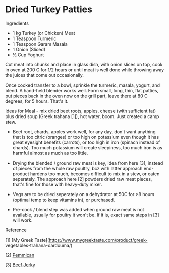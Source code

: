 # Dried Turkey Patties

Ingredients

* 1 kg Turkey (or Chicken) Meat
* 1 Teaspoon Turmeric
* 1 Teaspoon Garam Masala
* 1 Onion (Sliced)
* ½ Cup Yoghurt 

Cut meat into chunks and place in glass dish, with onion slices on
top, cook in oven at 200 C for 1/2 hours or until meat is well done
while throwing away the juices that come out occasionally.

Once cooked transfer to a bowl, sprinkle the turmeric, masala, yogurt,
and blend. A hand-held blender works well. Form small, long, thin,
flat patties, put pieces back in the oven now on the grill part, leave
there at 80 C degrees, for 5 hours. That's it.

Ideas for Meal - mix dried beet roots, apples, cheese (with sufficient
fat) plus dried soup (Greek trahana [1]), hot water, boom.  Just
created a camp stew.

* Beet root, chards, apples work well, for any day, don't want
anything that is too citric (oranges) or too high on potassium even
though it has great eyesight benefits (carrots), or too high in iron
(spinach instead of chards). Too much potassium will create
sleepiness, too much iron is as harmful almost as much as too little.

* Drying the blended / ground raw meat is key, idea from here [3],
instead of pieces from the whole raw poultry, bcz with latter approach
end-product hardens too much, becomes difficult to mix in a stew, or
eaten seperately. The approach here [2] powders dried raw meat pieces,
that's fine for those with heavy-duty mixer.

* Vegs are to be dried seperately on a dehydrator at 50C for >8 hours
(optimal temp to keep vitamins in), or purchased.

* Pre-cook / blend step was added when ground raw meat is not
available, usually for poultry it won't be. If it is, exact same steps
in [3] will work.

Reference

[1] [My Greek Taste](https://www.mygreektaste.com/product/greek-
vegetables-trahana-dardouma/)

[2] [Pemmican](https://youtu.be/MElMJsIP1Y0?t=404)

[3] [Beef Jerky](https://ketodietapp.com/Blog/lchf/healthy-homemade-beef-jerky)

